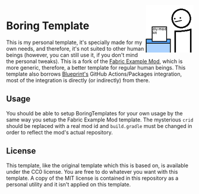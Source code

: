 <img src="./src/main/resources/assets/crid/icon.png" align="right" width="128px"/>

# Boring Template

This is my personal template, it's specially made for my own needs, and therefore, it's not suited to other human beings (however, you can still use it, if you don't mind the personal tweaks). This is a fork of the [Fabric Example Mod](https://github.com/FabricMC/fabric-example-mod), which is more generic, therefore, a better template for regular human beings. This template also borrows [Blueprint's](https://github.com/FabLabsMC/Blueprint) GitHub Actions/Packages integration, most of the integration is directly (or indirectly) from there.

## Usage

You should be able to setup BoringTemplates for your own usage by the same way you setup the Fabric Example Mod template. The mysterious `crid` should be replaced with a real mod id and `build.gradle` must be changed in order to reflect the mod's actual repository. 

## License

This template, like the original template which this is based on, is available under the CC0 license. You are free to do whatever you want with this template. A copy of the MIT license is contained in this repository as a personal utility and it isn't applied on this template.